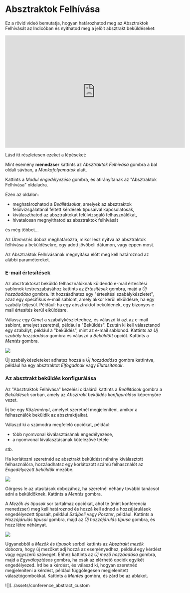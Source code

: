# Absztraktok Felhívása

Ez a rövid videó bemutatja, hogyan határozhatod meg az Absztraktok Felhívását az Indicóban és nyithatod meg a jelölt absztrakt beküldéseket:

<iframe width="576" height="360" frameborder="0" src="https://cds.cern.ch/video/2275338?showTitle=true" allowfullscreen></iframe>

Lásd itt részletesen ezeket a lépéseket:

Mint esemény **menedzser** kattints az _Absztraktok Felhívása_ gombra a bal oldali sávban, a _Munkafolyamatok_ alatt.

Kattints a _Modul engedélyezése_ gombra, és átirányítanak az "Absztraktok Felhívása" oldaladra.

Ezen az oldalon:
- meghatározhatod a _Beállításokat_, amelyek az absztraktok felülvizsgálatánál feltett kérdések típusaival kapcsolatosak,
- kiválaszthatod az absztraktokat felülvizsgáló felhasználókat,
- hivatalosan megnyithatod az absztraktok felhívását

és még többet...

Az _Ütemezés_ doboz meghatározza, mikor lesz nyitva az absztraktok felhívása a beküldésekre, egy adott jövőbeli dátumon, vagy éppen most.

Az Absztraktok Felhívásának megnyitása előtt meg kell határoznod az alábbi paramétereket.

### E-mail értesítések

Az absztraktokat beküldő felhasználóknak küldendő e-mail értesítési sablonok testreszabásához kattints az _Értesítések_ gombra, majd a _Új hozzáadása_ gombra. Itt hozzáadhatsz egy "értesítési szabálykészletet", azaz egy specifikus e-mail sablont, amely akkor kerül elküldésre, ha egy szabály teljesül. Például: ha egy absztraktot beküldenek, egy bizonyos e-mail értesítés kerül elküldésre.

Válassz egy _Címet_ a szabálykészletedhez, és válaszd ki azt az e-mail sablont, amelyet szeretnél, például a "Beküldés". Ezután ki kell választanod egy szabályt, például a "beküldés", mint az e-mail sablonod. Kattints az _Új szabály hozzáadása_ gombra és válaszd a _Beküldött_ opciót. Kattints a _Mentés_ gombra.

![](../assets/conference_abstract_def.png)

Új szabálykészleteket adhatsz hozzá a _Új hozzáadása_ gombra kattintva, például ha egy absztraktot _Elfogadnak_ vagy _Elutasítanak_.

### Az absztrakt beküldés konfigurálása

Az "Absztraktok Felhívása" kezelési oldaláról kattints a _Beállítások_ gombra a _Beküldések_ sorban, amely az _Absztrakt beküldés konfigurálása_ képernyőre vezet.

Írj be egy _Közleményt_, amelyet szeretnél megjeleníteni, amikor a felhasználók beküldik az absztraktjaikat.

Válaszd ki a számodra megfelelő opciókat, például:
- több nyomvonal kiválasztásának engedélyezése,
- a nyomvonal kiválasztásának kötelezővé tétele

stb.

Ha korlátozni szeretnéd az absztrakt beküldést néhány kiválasztott felhasználóra, hozzáadhatsz egy korlátozott számú felhasználót az _Engedélyezett beküldők_ mezőbe.

![](../assets/conference_abstract_submit_config.png)

Görgess le az utasítások dobozához, ha szeretnél néhány további tanácsot adni a beküldőknek. Kattints a _Mentés_ gombra.

A _Mezők és típusok_ sor tartalmaz opciókat, ahol te (mint konferencia menedzser) meg kell határoznod és hozzá kell adnod a hozzájárulások engedélyezett típusait, például _Szájbeli_ vagy _Poszter_, például.
Kattints a _Hozzájárulás típusai_ gombra, majd az _Új hozzájárulás típusa_ gombra, és hozz létre néhányat.

![](../assets/conference_abstract_type.png)

Ugyanebből a _Mezők és típusok_ sorból kattints az _Absztrakt mezők_ dobozra, hogy új mezőket adj hozzá az eseményedhez, például egy kérdést vagy egyszerű szöveget. Ehhez kattints az _Új mező hozzáadása_ gombra, majd a _Egyválasztásos_ gombra, ha csak az elérhető opciók egyikét engedélyezed. Írd be a kérdést, és válaszd ki, hogyan szeretnéd megjeleníteni a kérdést, például függőlegesen megjelenített választógombokkal. Kattints a _Mentés_ gombra, és zárd be az ablakot.

![](../assets/conference_abstract_custom
